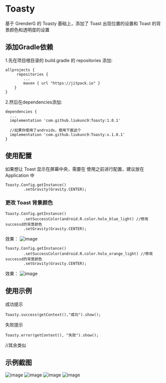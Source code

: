 # Toasty
基于 GrenderG 的 Toasty 基础上，添加了 Toast 出现位置的设置和 Toast 的背景颜色和透明度的设置

## 添加Gradle依赖

1.先在项目根目录的 build.gradle 的 repositories 添加:
```
allprojects {
     repositories {
        ...
        maven { url "https://jitpack.io" }
    }
}
```

2.然后在dependencies添加:

```
dependencies {
  ...
  implementation 'com.github.liukunc9:Toasty:1.0.1'
  
  //如果你使用了androidx，使用下面这个
  implementation 'com.github.liukunc9:Toasty:x.1.0.1'
}
```

## 使用配置

如果想让 Toast 显示在屏幕中央，需要在 使用之前进行配置，建议放在 Application 中  
```
Toasty.Config.getInstance()
        .setGravity(Gravity.CENTER);  
```
### 更改 Toast 背景颜色
```
Toasty.Config.getInstance()
        .setSuccessColor(android.R.color.holo_blue_light) //修改successd的背景颜色
        .setGravity(Gravity.CENTER);
```
效果：
![image](https://github.com/liukunc9/Toasty/blob/master/images/5.png)
```
Toasty.Config.getInstance()
        .setSuccessColor(android.R.color.holo_orange_light) //修改successd的背景颜色
        .setGravity(Gravity.CENTER);
```
效果：
![image](https://github.com/liukunc9/Toasty/blob/master/images/6.png)

## 使用示例

成功提示
```
Toasty.success(getContext(),"成功").show();
```

失败提示
```
Toasty.error(getContext(), "失败").show();
```

//其余类似

## 示例截图

![image](https://github.com/liukunc9/Toasty/blob/master/images/1.png)
![image](https://github.com/liukunc9/Toasty/blob/master/images/2.png)
![image](https://github.com/liukunc9/Toasty/blob/master/images/3.png)
![image](https://github.com/liukunc9/Toasty/blob/master/images/4.png)
